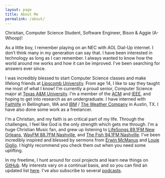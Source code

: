 ```yaml
---
layout: page
title: About Me
permalink: /about/
---
```


<span class="bio">
  Christian, Computer Science Student, Software Engineer, Bison & Aggie (A-Whoop)!
</span>

As a little boy, I remember playing on an NEC with AOL Dial-Up internet. I don’t think many in my generation can say that. I have
been interested in technology as long as I can remember. I always wanted to know how the world around me works and how it can be improved.
I've been searching for answers ever since.

I was incredibly blessed to start Computer Science classes and make
lifelong friends at [Lipscomb University](http://lipscomb.edu). From age 14, I like to say they taught me most of what I know! I'm currently a proud senior, Computer Science major at [Texas
A&M University](http://www.tamu.edu/).  I'm a member of the [ACM](http://acm.org) and [IEEE](http://ieee.org), and hoping to get into research as an undergraduate. I have interned with [Faithlife](http://faithlife.com) in Bellingham, WA and [IBM](http://ibm.com) / [The Weather Company](http://www.theweathercompany.com/) in Austin, TX. I have also done some work as a freelancer.

I'm a Christian, and my faith is an critical part of my life. Through the challenges, I feel like God is the only strength which gets me through. I'm a huge Christian Music fan, and grew up listening to [LifeSongs 89.1FM New Orleans](http://lifesongs.com), [WayFM 88.7FM Nashville](http://wayfm.com), and [The Fish 94.1FM Nashville](http://www.94fmthefish.net/). I've been incredibly inspired and blessed by sermons from [Erwin McManus](https://youtube.com/watch?v=o_vIiezUR1s) and [Louie Giglio](https://youtube.com/watch?v=iYFHQzLp4fM). I highly recommend you check them out when you need some uplifting.

In my freetime, I hunt around for cool projects and learn new things on [GitHub](https://github.com/codeblooded?tab=stars). My interests vary on a continual basis, and so you can find an updated list [here](/interests). I've also subscribe to several [podcasts](/podcasts).
